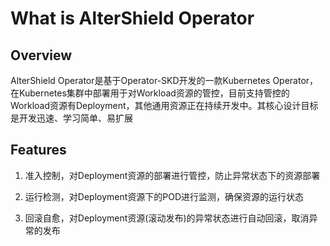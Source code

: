 # What is AlterShield Operator
## Overview
AlterShield Operator是基于Operator-SKD开发的一款Kubernetes Operator，在Kubernetes集群中部署用于对Workload资源的管控，目前支持管控的Workload资源有Deployment，其他通用资源正在持续开发中。其核心设计目标是开发迅速、学习简单、易扩展

## Features

1. 准入控制，对Deployment资源的部署进行管控，防止异常状态下的资源部署

2. 运行检测，对Deployment资源下的POD进行监测，确保资源的运行状态

3. 回滚自愈，对Deployment资源(滚动发布)的异常状态进行自动回滚，取消异常的发布